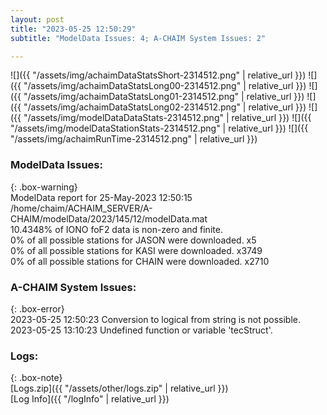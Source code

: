```yaml
---
layout: post
title: "2023-05-25 12:50:29"
subtitle: "ModelData Issues: 4; A-CHAIM System Issues: 2"

---
```


![]({{ "/assets/img/achaimDataStatsShort-2314512.png" | relative_url }})
![]({{ "/assets/img/achaimDataStatsLong00-2314512.png" | relative_url }})
![]({{ "/assets/img/achaimDataStatsLong01-2314512.png" | relative_url }})
![]({{ "/assets/img/achaimDataStatsLong02-2314512.png" | relative_url }})
![]({{ "/assets/img/modelDataDataStats-2314512.png" | relative_url }})
![]({{ "/assets/img/modelDataStationStats-2314512.png" | relative_url }})
![]({{ "/assets/img/achaimRunTime-2314512.png" | relative_url }})


### ModelData Issues:  
  
{: .box-warning}  
 ModelData report for 25-May-2023 12:50:15   
 /home/chaim/ACHAIM_SERVER/A-CHAIM/modelData/2023/145/12/modelData.mat   
 10.4348% of IONO foF2 data is non-zero and finite.   
 0% of all possible stations for JASON were downloaded. x5   
 0% of all possible stations for KASI were downloaded. x3749   
 0% of all possible stations for CHAIN were downloaded. x2710   
  
### A-CHAIM System Issues:  
  
{: .box-error}  
2023-05-25 12:50:23 Conversion to logical from string is not possible.  
2023-05-25 13:10:23 Undefined function or variable 'tecStruct'.  

### Logs:  
  
{: .box-note}  
[Logs.zip]({{ "/assets/other/logs.zip" | relative_url }})  
[Log Info]({{ "/logInfo" | relative_url }})  

